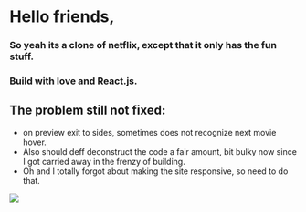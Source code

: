 # Hello friends,

 ### So yeah its a clone of netflix, except that it only has the fun stuff.
 ### Build with  love and React.js.
 
 ## The problem still not fixed: 
 - on preview exit to sides, sometimes does not recognize next movie hover.
 - Also should deff deconstruct the code a fair amount, bit bulky now since I got carried away in the frenzy of building.
 - Oh and I totally forgot about making the site responsive, so need to do that.

 

![](ezgif.com-gif-maker.gif)
